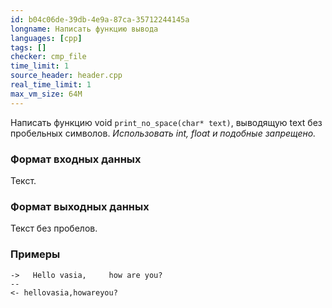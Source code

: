 ```yaml
---
id: b04c06de-39db-4e9a-87ca-35712244145a
longname: Написать функцию вывода
languages: [cpp]
tags: []
checker: cmp_file
time_limit: 1
source_header: header.cpp
real_time_limit: 1
max_vm_size: 64M
---
```



Написать функцию void `print_no_space(char* text)`, выводящую text без пробельных символов. *Использовать int, float и подобные запрещено.*

### Формат входных данных

Текст.

### Формат выходных данных

Текст без пробелов.

### Примеры

```
->   Hello vasia,     how are you?  
--
<- hellovasia,howareyou?
```

